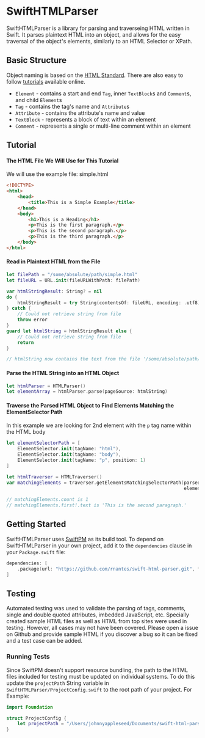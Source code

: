# SwiftHTMLParser
SwiftHTMLParser is a library for parsing and traverseing HTML written in Swift. It parses plaintext HTML into an object, and allows for the easy traversal of the object's elements, similarly to an HTML Selector or XPath.

## Basic Structure
Object naming is based on the [HTML Standard](https://html.spec.whatwg.org/dev/syntax.html#syntax). There are also easy to follow [tutorials](https://www.w3schools.com/html/default.asp) available online.

* `Element` - contains a start and end `Tag`, inner `TextBlock`s and `Comment`s, and child `Element`s
* `Tag` - contains the tag's name and `Attribute`s
* `Attribute` - contains the attribute's name and value
* `TextBlock` - represents a block of text within an element
* `Comment` - represents a single or multi-line comment within an element
 
## Tutorial

#### The HTML File We Will Use for This Tutorial
We will use the example file: simple.html
```HTML
<!DOCTYPE>
<html>
    <head>
        <title>This is a Simple Example</title>
    </head>
    <body>
        <h1>This is a Heading</h1>
        <p>This is the first paragraph.</p>
        <p>This is the second paragraph.</p>
        <p>This is the third paragraph.</p>
    </body>
</html>
```

#### Read in Plaintext HTML from the File
```swift
let filePath = "/some/absolute/path/simple.html"
let fileURL = URL.init(fileURLWithPath: filePath)

var htmlStringResult: String? = nil
do {
    htmlStringResult = try String(contentsOf: fileURL, encoding: .utf8)
} catch {
    // Could not retrieve string from file  
    throw error
}
guard let htmlString = htmlStringResult else {
    // Could not retrieve string from file
    return 
}

// htmlString now contains the text from the file '/some/absolute/path/simple.html'
```

#### Parse the HTML String into an HTML Object
```swift
let htmlParser = HTMLParser()
let elementArray = htmlParser.parse(pageSource: htmlString)
```

#### Traverse the Parsed HTML Object to Find Elements Matching the ElementSelector Path
In this example we are looking for 2nd element with the `p` tag name within the HTML body
```swift
let elementSelectorPath = [
    ElementSelector.init(tagName: "html"),
    ElementSelector.init(tagName: "body"),
    ElementSelector.init(tagName: "p", position: 1)
]

let htmlTraverser = HTMLTraverser()
var matchingElements = traverser.getElementsMatchingSelectorPath(parsedHTML: elementArray,
                                                                 elementSelectorPath: elementSelectorPath)
                                                                 
// matchingElements.count is 1
// matchingElements.first!.text is 'This is the second paragraph.'
```

## Getting Started
SwiftHTMLParser uses [SwiftPM](https://swift.org/package-manager/) as its build tool. To depend on SwiftHTMLParser in your own project, add it to the `dependencies` clause in your `Package.swift` file:
```swift
dependencies: [
    .package(url: "https://github.com/rnantes/swift-html-parser.git", from: "1.0.0")
]
```

## Testing
Automated testing was used to validate the parsing of tags, comments, single and double quoted attributes, imbedded JavaScript, etc. Specially created sample HTML files as well as HTML from top sites were used in testing. However, all cases may not have been covered. Please open a issue on Github and provide sample HTML if you discover a bug so it can be fixed and a test case can be added.

### Running Tests
Since SwiftPM doesn't support resource bundling, the path to the HTML files included for testing must be updated on individual systems. To do this update the `projectPath` String variable in `SwiftHTMLParser/ProjectConfig.swift` to the root path of your project. For Example: 
```swift
import Foundation

struct ProjectConfig {
    let projectPath = "/Users/johnnyappleseed/Documents/swift-html-parser/SwiftHTMLParser/"
}
```
